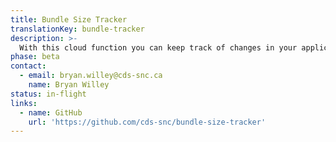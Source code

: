 ```yaml
---
title: Bundle Size Tracker
translationKey: bundle-tracker
description: >-
  With this cloud function you can keep track of changes in your application bundle size over time to ensure that it doesn't grow to large keeping it preformant on slow connections and mobile devices. 
phase: beta
contact:
  - email: bryan.willey@cds-snc.ca
    name: Bryan Willey
status: in-flight
links:
  - name: GitHub
    url: 'https://github.com/cds-snc/bundle-size-tracker'
---
```


